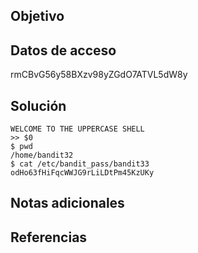 ## Objetivo

## Datos de acceso
rmCBvG56y58BXzv98yZGdO7ATVL5dW8y
## Solución
```
WELCOME TO THE UPPERCASE SHELL
>> $0
$ pwd
/home/bandit32
$ cat /etc/bandit_pass/bandit33
odHo63fHiFqcWWJG9rLiLDtPm45KzUKy
```
## Notas adicionales

## Referencias

